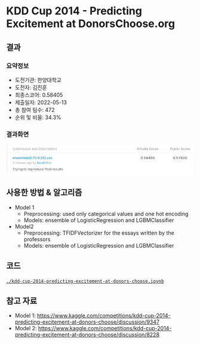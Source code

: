 # KDD Cup 2014 - Predicting Excitement at DonorsChoose.org
## 결과
### 요약정보
- 도전기관: 한양대학교
- 도전자: 김진훈
- 최종스코어: 0.58405
- 제출일자: 2022-05-13
- 총 참여 팀수: 472
- 순위 및 비울: 34.3%
### 결과화면
![leaderboard](./img/leaderboard.png)
## 사용한 방법 & 알고리즘
- Model 1
  - Preprocessing: used only categorical values and one hot encoding
  - Models: ensemble of LogisticRegression and LGBMClassifier
- Model2
  - Preprocessing: TFIDFVectorizer for the essays written by the professors 
  - Models: ensemble of LogisticRegression and LGBMClassifier
## 코드
[`./kdd-cup-2014-predicting-excitement-at-donors-choose.ipynb`](./kdd-cup-2014-predicting-excitement-at-donors-choose.ipynb)
## 참고 자료
- Model 1: https://www.kaggle.com/competitions/kdd-cup-2014-predicting-excitement-at-donors-choose/discussion/9347
- Model 2: https://www.kaggle.com/competitions/kdd-cup-2014-predicting-excitement-at-donors-choose/discussion/8228
